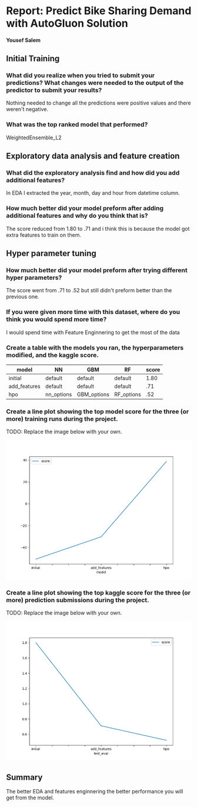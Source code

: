 # Report: Predict Bike Sharing Demand with AutoGluon Solution
#### Yousef Salem

## Initial Training
### What did you realize when you tried to submit your predictions? What changes were needed to the output of the predictor to submit your results?
Nothing needed to change all the predictions were positive values and there weren't negative.

### What was the top ranked model that performed?
WeightedEnsemble_L2

## Exploratory data analysis and feature creation
### What did the exploratory analysis find and how did you add additional features?
In EDA I extracted the year, month, day and hour from datetime column.
### How much better did your model preform after adding additional features and why do you think that is?
The score reduced from 1.80 to .71 and i think this is because the model got extra features to train on them. 
## Hyper parameter tuning
### How much better did your model preform after trying different hyper parameters?
The score went from .71 to .52 but still didn't preform better than the previous one.

### If you were given more time with this dataset, where do you think you would spend more time?
I would spend time with Feature Enginnering to get the most of the data
### Create a table with the models you ran, the hyperparameters modified, and the kaggle score.
|model|NN|GBM|RF|score|
|--|--|--|--|--|
|initial|default|default|default|1.80|
|add_features|default|default|default|.71|
|hpo|nn_options|GBM_options|RF_options|.52|

### Create a line plot showing the top model score for the three (or more) training runs during the project.

TODO: Replace the image below with your own.

![model_train_score.png](model_train_score.png)

### Create a line plot showing the top kaggle score for the three (or more) prediction submissions during the project.

TODO: Replace the image below with your own.

![model_test_score.png](model_test_score.png)

## Summary
The better EDA and features enginnering the better performance you will get from the model.